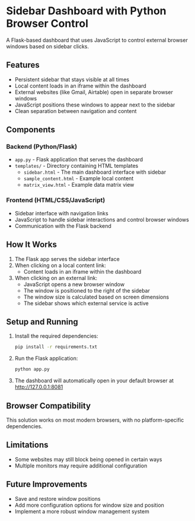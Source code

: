 # Sidebar Dashboard with Python Browser Control

A Flask-based dashboard that uses JavaScript to control external browser windows based on sidebar clicks.

## Features

- Persistent sidebar that stays visible at all times
- Local content loads in an iframe within the dashboard
- External websites (like Gmail, Airtable) open in separate browser windows
- JavaScript positions these windows to appear next to the sidebar
- Clean separation between navigation and content

## Components

### Backend (Python/Flask)

- `app.py` - Flask application that serves the dashboard
- `templates/` - Directory containing HTML templates
  - `sidebar.html` - The main dashboard interface with sidebar
  - `sample_content.html` - Example local content
  - `matrix_view.html` - Example data matrix view

### Frontend (HTML/CSS/JavaScript)

- Sidebar interface with navigation links
- JavaScript to handle sidebar interactions and control browser windows
- Communication with the Flask backend

## How It Works

1. The Flask app serves the sidebar interface
2. When clicking on a local content link:
   - Content loads in an iframe within the dashboard
3. When clicking on an external link:
   - JavaScript opens a new browser window
   - The window is positioned to the right of the sidebar
   - The window size is calculated based on screen dimensions
   - The sidebar shows which external service is active

## Setup and Running

1. Install the required dependencies:
   ```bash
   pip install -r requirements.txt
   ```

2. Run the Flask application:
   ```bash
   python app.py
   ```

3. The dashboard will automatically open in your default browser at http://127.0.0.1:8081

## Browser Compatibility

This solution works on most modern browsers, with no platform-specific dependencies.

## Limitations

- Some websites may still block being opened in certain ways
- Multiple monitors may require additional configuration

## Future Improvements

- Save and restore window positions
- Add more configuration options for window size and position
- Implement a more robust window management system
